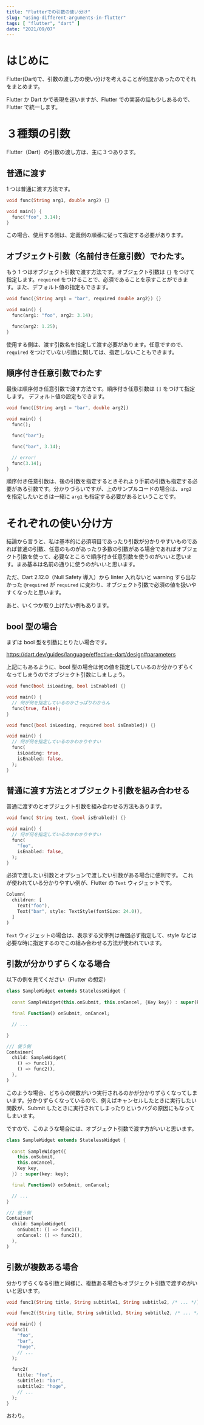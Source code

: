 ```yaml
---
title: "Flutterでの引数の使い分け"
slug: "using-different-arguments-in-flutter"
tags: [ "flutter", "dart" ]
date: "2021/09/07"
---
```


# はじめに

Flutter(Dart)で、引数の渡し方の使い分けを考えることが何度かあったのでそれをまとめます。

Flutter か Dart かで表現を迷いますが、Flutter での実装の話も少しあるので、Flutter で統一します。

# ３種類の引数

Flutter（Dart）の引数の渡し方は、主に３つあります。

## 普通に渡す

1 つは普通に渡す方法です。

```dart
void func(String arg1, double arg2) {}

void main() {
  func("foo", 3.14);
}
```

この場合、使用する側は、定義側の順番に従って指定する必要があります。


## オブジェクト引数（名前付き任意引数）でわたす。

もう 1 つはオブジェクト引数で渡す方法です。オブジェクト引数は `{}` をつけて指定します。`required` をつけることで、必須であることを示すことができます。また、デフォルト値の指定もできます。

```dart
void func({String arg1 = "bar", required double arg2}) {}

void main() {
  func(arg1: "foo", arg2: 3.14);

  func(arg2: 1.25);
}
```

使用する側は、渡す引数名を指定して渡す必要があります。任意ですので、`required` をつけていない引数に関しては、指定しないこともできます。

## 順序付き任意引数でわたす

最後は順序付き任意引数で渡す方法です。順序付き任意引数は `[]` をつけて指定します。
デフォルト値の設定もできます。

```dart
void func([String arg1 = "bar", double arg2])

void main() {
  func();

  func("bar");

  func("bar", 3.14);

  // error!
  func(3.14);
}
```

順序付き任意引数は、後の引数を指定するときそれより手前の引数も指定する必要がある引数です。分かりづらいですが、上のサンプルコードの場合は、`arg2` を指定したいときは一緒に `arg1` も指定する必要があるということです。

# それぞれの使い分け方

結論から言うと、私は基本的に必須項目であったり引数が分かりやすいものであれば普通の引数、任意のものがあったり多数の引数がある場合であればオブジェクト引数を使って、必要なところで順序付き任意引数を使うのがいいと思います。まあ基本は名前の通りに使うのがいいと思います。

ただ、Dart 2.12.0（Null Safety 導入）から linter 入れないと warning すら出なかった `@required` が `required` に変わり、オブジェクト引数で必須の値を扱いやすくなったと思います。

あと、いくつか取り上げたい例もあります。

## bool 型の場合

まずは bool 型を引数にとりたい場合です。

https://dart.dev/guides/language/effective-dart/design#parameters

上記にもあるように、bool 型の場合は何の値を指定しているのか分かりずらくなってしまうのでオブジェクト引数にしましょう。

```dart [bad]
void func(bool isLoading, bool isEnabled) {}

void main() {
  // 何が何を指定しているのかさっぱりわからん
  func(true, false);
}
```

```dart [good]
void func({bool isLoading, required bool isEnabled}) {}

void main() {
  // 何が何を指定しているのかわかりやすい
  func(
    isLoading: true,
    isEnabled: false,
  );
}
```

## 普通に渡す方法とオブジェクト引数を組み合わせる

普通に渡すのとオブジェクト引数を組み合わせる方法もあります。

```dart
void func( String text, {bool isEnabled}) {}

void main() {
  // 何が何を指定しているのかわかりやすい
  func(
    "foo",
    isEnabled: false,
  );
}
```

必須で渡したい引数とオプションで渡したい引数がある場合に便利です。
これが使われている分かりやすい例が、Flutter の `Text` ウィジェットです。

```dart
Column(
  children: [
    Text("foo"),
    Text("bar", style: TextStyle(fontSize: 24.0)),
  ]
)
```

`Text` ウィジェットの場合は、表示する文字列は毎回必ず指定して、style などは必要な時に指定するのでこの組み合わせる方法が使われています。


## 引数が分かりずらくなる場合
以下の例を見てください（Flutter の想定）

```dart
class SampleWidget extends StatelessWidget {
  
  const SampleWidget(this.onSubmit, this.onCancel, {Key key}) : super(key: key);

  final Function() onSubmit, onCancel;

  // ...

}

/// 使う側
Container(
  child: SampleWidget(
    () => func1(),
    () => func2(),
  ),
)
```

このような場合、どちらの関数がいつ実行されるのかが分かりずらくなってしまいます。分かりずらくなっているので、例えばキャンセルしたときに実行したい関数が、Submit したときに実行されてしまったりというバグの原因にもなってしまいます。

ですので、このような場合には、オブジェクト引数で渡す方がいいと思います。

```dart
class SampleWidget extends StatelessWidget {
  
  const SampleWidget({
    this.onSubmit,
    this.onCancel,
    Key key,
  }) : super(key: key);

  final Function() onSubmit, onCancel;

  // ...
}

/// 使う側
Container(
  child: SampleWidget(
    onSubmit: () => func1(),
    onCancel: () => func2(),
  ),
)
```

## 引数が複数ある場合

分かりずらくなる引数と同様に、複数ある場合もオブジェクト引数で渡すのがいいと思います。

```dart
void func1(String title, String subtitle1, String subtitle2, /* ... */) {}

void func2({String title, String subtitle1, String subtitle2, /* ... */}) {}

void main() {
  func1(
    "foo",
    "bar",
    "hoge",
    // ...
  );
  
  func2(
    title: "foo",
    subtitle1: "bar",
    subtitle2: "hoge",
    // ...
  );
}
```

おわり。